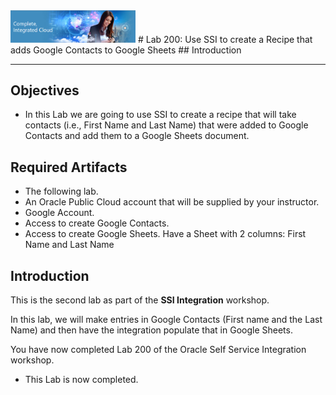 <img class="float-right" src="images/j2c-logo.png" width="200">
# Lab 200: Use SSI to create a Recipe that adds Google Contacts to Google Sheets
## Introduction

---

## Objectives

- In this Lab we are going to use SSI to create a recipe that will take contacts (i.e., First Name and Last Name) that were added to Google Contacts and add them to a Google Sheets document.

## Required Artifacts

- The following lab.
- An Oracle Public Cloud account that will be supplied by your instructor.
- Google Account.
- Access to create Google Contacts.
- Access to create Google Sheets.
    Have a Sheet with 2 columns: First Name and Last Name


## Introduction

This is the second lab as part of the **SSI Integration** workshop. 

In this lab, we will make entries in Google Contacts (First name and the Last Name) and then have the integration populate that in Google Sheets. 

You have now completed Lab 200 of the Oracle Self Service Integration workshop.

- This Lab is now completed.

